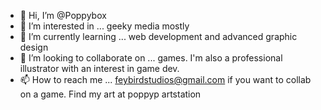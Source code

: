 - 👋 Hi, I’m @Poppybox
- 👀 I’m interested in ... geeky media mostly
- 🌱 I’m currently learning ... web development and advanced graphic design
- 💞️ I’m looking to collaborate on ... games. I'm also a professional illustrator with an interest in game dev.
- 📫 How to reach me ... feybirdstudios@gmail.com if you want to collab on a game. Find my art at poppyp artstation



<!---
Poppybox/Poppybox is a ✨ special ✨ repository because its `README.md` (this file) appears on your GitHub profile.
You can click the Preview link to take a look at your changes.
--->

